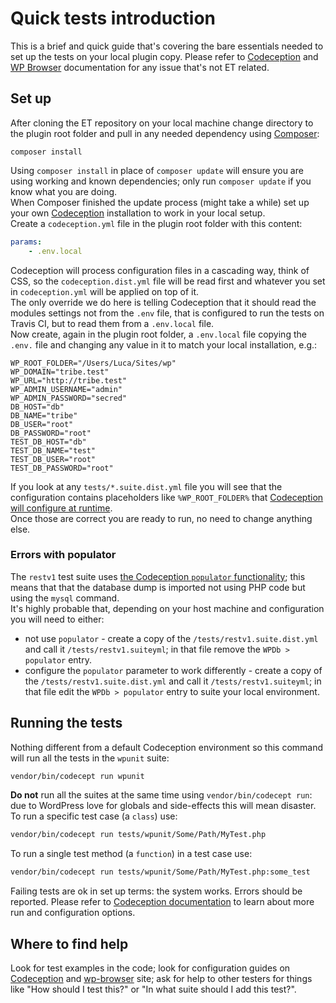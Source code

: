 # Quick tests introduction

This is a brief and quick guide that's covering the bare essentials needed to set up the tests on your local plugin copy.
Please refer to [Codeception](http://codeception.com/docs) and [WP Browser](https://github.com/lucatume/wp-browser) documentation for any issue that's not ET related.

## Set up
After cloning the ET repository on your local machine change directory to the plugin root folder and pull in any needed dependency using [Composer](https://getcomposer.org/):

	composer install

Using `composer install` in place of `composer update` will ensure you are using working and known dependencies; only run `composer update` if you know what you are doing.  
When Composer finished the update process (might take a while) set up your own [Codeception](http://codeception.com/) installation to work in your local setup.  
Create a `codeception.yml` file in the plugin root folder with this content:

```yaml
params:
	- .env.local
```

Codeception will process configuration files in a cascading way, think of CSS, so the `codeception.dist.yml` file will be read first and whatever you set in `codeception.yml` will be applied on top of it.  
The only override we do here is telling Codeception that it should read the modules settings not from the `.env` file, that is configured to run the tests on Travis CI, but to read them from a `.env.local` file.  
Now create, again in the plugin root folder, a `.env.local` file copying the `.env.` file and changing any value in it to match your local installation, e.g.:

```
WP_ROOT_FOLDER="/Users/Luca/Sites/wp"
WP_DOMAIN="tribe.test"
WP_URL="http://tribe.test"
WP_ADMIN_USERNAME="admin"
WP_ADMIN_PASSWORD="secred"
DB_HOST="db"
DB_NAME="tribe"
DB_USER="root"
DB_PASSWORD="root"
TEST_DB_HOST="db"
TEST_DB_NAME="test"
TEST_DB_USER="root"
TEST_DB_PASSWORD="root"
```

If you look at any `tests/*.suite.dist.yml` file you will see that the configuration contains placeholders like `%WP_ROOT_FOLDER%` that [Codeception will configure at runtime](http://codeception.com/docs/06-ModulesAndHelpers#Dynamic-Configuration-With-Parameters).  
Once those are correct you are ready to run, no need to change anything else.

### Errors with populator
The `restv1` test suite uses [the Codeception `populator` functionality](https://codeception.com/docs/modules/Db#Populator); this means that that the database dump is imported not using PHP code but using the `mysql` command.  
It's highly probable that, depending on your host machine and configuration you will need to either:
* not use `populator` - create a copy of the `/tests/restv1.suite.dist.yml` and call it `/tests/restv1.suiteyml`; in that file remove the `WPDb > populator` entry.  
* configure the `populator` parameter to work differently - create a copy of the `/tests/restv1.suite.dist.yml` and call it `/tests/restv1.suiteyml`; in that file edit the `WPDb > populator` entry to suite your local environment.
	
## Running the tests
Nothing different from a default Codeception environment so this command will run all the tests in the `wpunit` suite:

```bash
vendor/bin/codecept run wpunit
```

**Do not** run all the suites at the same time using `vendor/bin/codecept run`: due to WordPress love for globals and side-effects this will mean disaster.  
To run a specific test case (a `class`) use:

```bash
vendor/bin/codecept run tests/wpunit/Some/Path/MyTest.php
```

To run a single test method (a `function`) in a test case use:

```bash
vendor/bin/codecept run tests/wpunit/Some/Path/MyTest.php:some_test
```

Failing tests are ok in set up terms: the system works. Errors should be reported.
Please refer to [Codeception documentation](http://codeception.com/docs) to learn about more run and configuration options.

## Where to find help
Look for test examples in the code; look for configuration guides on [Codeception](http://codeception.com/ "Codeception - BDD-style PHP testing.") and [wp-browser](https://github.com/lucatume/wp-browser "lucatume/wp-browser · GitHub")  site; ask for help to other testers for things like "How should I test this?" or "In what suite should I add this test?".  

